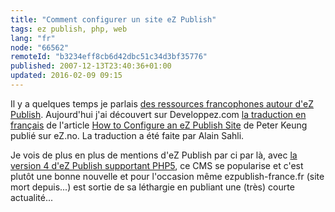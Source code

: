 ```yaml
---
title: "Comment configurer un site eZ Publish"
tags: ez publish, php, web
lang: "fr"
node: "66562"
remoteId: "b3234eff8cb6d42dbc51c34d3bf35776"
published: 2007-12-13T23:40:36+01:00
updated: 2016-02-09 09:15
---
```


Il y a quelques temps je parlais [des ressources francophones autour d'eZ
Publish](/post/des-sites-francophones-sur-ez-publish). Aujourd'hui j'ai
découvert sur Developpez.com [la traduction en
français](http://alain-sahli.developpez.com/tutoriels/php/ez/publish/configurer-site/)
de l'article [How to Configure an eZ Publish
Site](http://share.ez.no/learn/ez-publish/how-to-configure-an-ez-publish-site) de
Peter Keung publié sur eZ.no. La traduction a été faite par Alain Sahli.


Je vois de plus en plus de mentions d'eZ Publish par ci par là, avec [la version
4 d'eZ Publish supportant PHP5](/post/ez-publish-4), ce CMS se popularise et
c'est plutôt une bonne nouvelle et pour l'occasion même
ezpublish-france.fr (site mort depuis...) est sortie de sa
léthargie en publiant une (très) courte
actualité...
